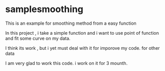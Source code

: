 # samplesmoothing
This is an example for smoothing method  from a easy function 


In this project , i take a simple function and i want to use point of function and fit some curve on my data.

I think its work , but i yet must deal with it for imporove my code. for other data

I am very glad to work this code. i work on it for 3 mounth.


